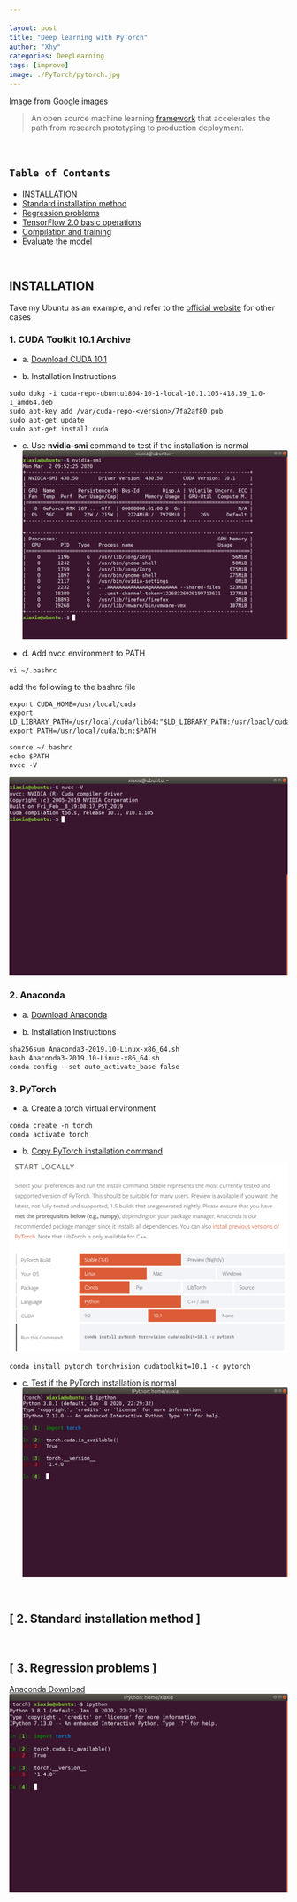 ```yaml
---

layout: post
title: "Deep learning with PyTorch"
author: "Xhy"
categories: DeepLearning
tags: [improve]
image: ./PyTorch/pytorch.jpg
---
```


Image from [Google images](https://images.app.goo.gl/bqZGCzKDWBSw39qL9)

> An open source machine learning [framework](https://pytorch.org/) that accelerates the path from research prototyping to production deployment.

<br />



## `Table of Contents`

* [INSTALLATION][1]
* [Standard installation method][2]
* [Regression problems][3]
* [TensorFlow 2.0 basic operations][4]
* [Compilation and training][5]
* [Evaluate the model][6]

[1]: #1
[2]: #2
[3]: #3
[4]: #4
[5]: #5
[6]: #6



<br />



<h2 id="1">INSTALLATION</h2>

Take my Ubuntu as an example, and refer to the [official website](https://pytorch.org/get-started/locally/#macos-version) for other cases

### 1. CUDA Toolkit 10.1 Archive

- a. [Download CUDA 10.1](https://developer.nvidia.com/cuda-10.1-download-archive-base?target_os=Linux&target_arch=x86_64&target_distro=Ubuntu&target_version=1804&target_type=deblocal)

- b. Installation Instructions
```
sudo dpkg -i cuda-repo-ubuntu1804-10-1-local-10.1.105-418.39_1.0-1_amd64.deb
sudo apt-key add /var/cuda-repo-<version>/7fa2af80.pub
sudo apt-get update
sudo apt-get install cuda
```
- c. Use **nvidia-smi** command to test if the installation is normal
![png](/assets/img/PyTorch/nvidia-smi.png)

- d. Add nvcc environment to PATH
```
vi ~/.bashrc
```
add the following to the bashrc file
```
export CUDA_HOME=/usr/local/cuda
export LD_LIBRARY_PATH=/usr/local/cuda/lib64:"$LD_LIBRARY_PATH:/usr/loacl/cuda/lib64:/usr/local/cuda/extras/CUPTI/lib64"
export PATH=/usr/local/cuda/bin:$PATH
```
```
source ~/.bashrc
echo $PATH
nvcc -V
```
![png](/assets/img/PyTorch/nvcc-V.png)

### 2. Anaconda

- a. [Download Anaconda](https://www.anaconda.com/distribution/)

- b. Installation Instructions
```
sha256sum Anaconda3-2019.10-Linux-x86_64.sh
bash Anaconda3-2019.10-Linux-x86_64.sh
conda config --set auto_activate_base false
```

### 3. PyTorch

- a. Create a torch virtual environment
```
conda create -n torch
conda activate torch
```

- b. [Copy PyTorch installation command](https://pytorch.org/get-started/locally/)

![png](/assets/img/PyTorch/pytorch-install-command.png)

```
conda install pytorch torchvision cudatoolkit=10.1 -c pytorch
```

- c. Test if the PyTorch installation is normal
![png](/assets/img/PyTorch/pytorch-test.png)

<br />


<h2 id="2">[ 2. Standard installation method ]</h2>



<br />


<h2 id="3">[ 3. Regression problems ]</h2>

[Anaconda Download](https://www.anaconda.com/distribution/)
![png](/assets/img/PyTorch/pytorch-test.png)
